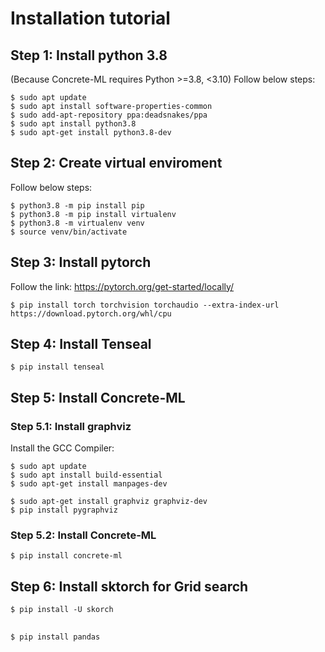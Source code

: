 # Installation tutorial

## Step 1: Install python 3.8
(Because Concrete-ML requires Python >=3.8, <3.10) Follow below steps:
```
$ sudo apt update
$ sudo apt install software-properties-common
$ sudo add-apt-repository ppa:deadsnakes/ppa
$ sudo apt install python3.8
$ sudo apt-get install python3.8-dev
```

## Step 2: Create virtual enviroment
Follow below steps:
```
$ python3.8 -m pip install pip
$ python3.8 -m pip install virtualenv
$ python3.8 -m virtualenv venv
$ source venv/bin/activate
```

## Step 3: Install pytorch
Follow the link: https://pytorch.org/get-started/locally/
```
$ pip install torch torchvision torchaudio --extra-index-url https://download.pytorch.org/whl/cpu
```

## Step 4: Install Tenseal

```
$ pip install tenseal
```

## Step 5: Install Concrete-ML
### Step 5.1: Install graphviz
Install the GCC Compiler:
```
$ sudo apt update
$ sudo apt install build-essential
$ sudo apt-get install manpages-dev
```
```
$ sudo apt-get install graphviz graphviz-dev
$ pip install pygraphviz
```

### Step 5.2: Install Concrete-ML
```
$ pip install concrete-ml
```

## Step 6: Install sktorch for Grid search
```
$ pip install -U skorch
```

##
```
$ pip install pandas
```
